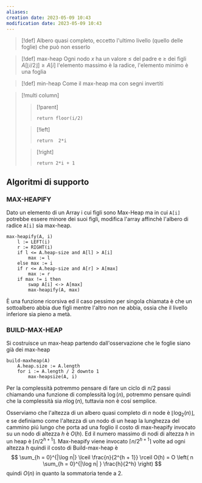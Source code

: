 ```yaml
---
aliases: 
creation date: 2023-05-09 10:43
modification date: 2023-05-09 10:43
---
```

>[!def]
>Albero quasi completo, eccetto l'ultimo livello (quello delle foglie) che può non esserlo

>[!def] max-heap
>Ogni nodo $x$ ha un valore $\leq$ del padre e $\geq$ dei figli
>$A[\lfloor i / 2 \rfloor] \geq A[i]$
> l'elemento massimo è la radice, l'elemento minimo è una foglia

>[!def] min-heap
>Come il max-heap ma con segni invertiti


>[!multi column]
>
>>[!parent]
>>```clike
>>return floor(i/2)
>>```
>
>>[!left]
>>```clike
>>return  2*i
>>```
>
>>[!right]
>>```clike
>>return 2*i + 1
>>```


## Algoritmi di supporto

### MAX-HEAPIFY
Dato un elemento di un Array i cui figli sono Max-Heap ma in cui `A[i]` potrebbe essere minore dei suoi figli, modifica l'array affinchè l'albero di radice `A[i]` sia max-heap.

```clike
max-heapify(A, i)
	l := LEFT(i)
	r := RIGHT(i)
	if l <= A.heap-size and A[l] > A[i]
		max := l
	else max := i
	if r <= A.heap-size and A[r] > A[max]
		max := r
	if max != i then
		swap A[i] <-> A[max]
		max-heapify(A, max)
```

È una funzione ricorsiva ed il caso pessimo per singola chiamata è che un sottoalbero abbia due figli mentre l'altro non ne abbia, ossia che il livello inferiore sia pieno a metà.

### BUILD-MAX-HEAP
Si costruisce un max-heap partendo dall'osservazione che le foglie siano già dei max-heap

```clike
build-maxheap(A)
	A.heap.size := A.length
	for i := A.length / 2 downto 1
		max-heapsize(A, i)
```

Per la complessità potremmo pensare di fare un ciclo di $n/2$ passi chiamando una funzione di complessità $\log(n)$, potremmo pensare quindi che la complessità sia $n \log(n)$, tuttavia non è cosí semplice.

Osserviamo che l'altezza di un albero quasi completo di $n$ node è $\lfloor \log_{2}(n) \rfloor$, e se definiamo come l'altezza di un nodo di un heap la lunghezza del cammino piú lungo che porta ad una foglio il costo di max-heapify invocato su un nodo di altezza $h$ è $O(h)$. Ed il numero massimo di nodi di altezza $h$ in un heap è $\lceil n / 2^{h+1} \rceil$.
Max-heapify viene invocato $\lceil n / 2^{h+1} \rceil$ volte ad ogni altezza $h$ quindi il costo di Build-max-heap è 
$$ \sum_{h = 0}^{|\log n|} \lceil \frac{n}{2^{h + 1}} \rceil O(h) = O \left( n \sum_{h = 0}^{|\log n| } \frac{h}{2^h} \right) $$
quindi $O(n)$ in quanto la sommatoria tende a 2.